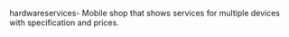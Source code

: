 hardwareservices-
Mobile shop that shows services for multiple devices with specification and prices.